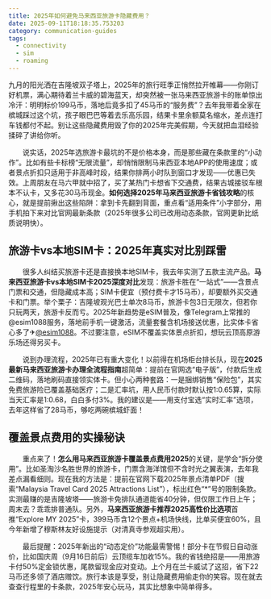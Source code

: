 ```yaml
---
title: 2025年如何避免马来西亚旅游卡隐藏费用？
date: 2025-09-11T18:18:35.753203
category: communication-guides
tags:
  - connectivity
  - sim
  - roaming
---
```


九月的阳光洒在吉隆坡双子塔上，2025年的旅行旺季正悄然拉开帷幕——你刚订好机票，满心期待着兰卡威的碧海蓝天，却突然被一张马来西亚旅游卡的账单惊出冷汗：明明标价199马币，落地后竟多扣了45马币的“服务费”？去年我带着全家在槟城踩过这个坑，孩子眼巴巴等着去乐高乐园，结果卡里余额莫名缩水，差点连打车钱都付不起。别让这些隐藏费用毁了你的2025年完美假期，今天就把血泪经验揉碎了讲给你听。

　　说实话，2025年选旅游卡最坑的不是价格本身，而是那些藏在条款里的“小动作”。比如有些卡标榜“无限流量”，却悄悄限制马来西亚本地APP的使用速度；或者景点折扣只适用于非高峰时段，结果你排两小时队到窗口才发现——优惠已失效。上周朋友在马六甲就中招了，买了某热门卡想省下交通费，结果古城接驳车根本不认卡，又多花30马币现金。**如何选择2025年马来西亚旅游卡省钱攻略**的核心，就是提前揪出这些陷阱：拿到卡先翻到背面，重点看“适用条件”小字部分，用手机拍下来对比官网最新条款（2025年很多公司已改用动态条款，官网更新比纸质说明快）。

## 旅游卡vs本地SIM卡：2025年真实对比别踩雷
　　很多人纠结买旅游卡还是直接换本地SIM卡，我去年实测了五款主流产品。**马来西亚旅游卡vs本地SIM卡2025深度对比**发现：旅游卡胜在“一站式”——含景点门票和交通，但隐藏成本高；SIM卡便宜（预付费卡才15马币），却要额外买交通卡和门票。举个栗子：吉隆坡观光巴士单次8马币，旅游卡包3日无限次，但若你只玩两天，旅游卡反而亏。2025年新趋势是eSIM普及，像Telegram上常推的@esim1088服务，落地前手机一键激活，流量套餐含机场接送优惠，比实体卡省心多了✈[@esim1088](https://t.me/s/esim1088)。不过要注意，eSIM不覆盖实体景点折扣，想玩云顶高原游乐场还得另买卡。

　　说到办理流程，2025年已有重大变化！以前得在机场柜台排长队，现在**2025最新马来西亚旅游卡办理全流程指南**超简单：提前在官网选“电子版”，付款后生成二维码，落地刷码直接领实体卡。但小心两种套路：一是捆绑销售“保险包”，其实免费旅游险已覆盖基础医疗；二是汇率坑，用人民币付款时默认按1:0.65算，实际当天汇率是1:0.68，白白多付3%。我的建议是——用支付宝选“实时汇率”选项，去年这样省了28马币，够吃两碗槟城虾面！

## 覆盖景点费用的实操秘诀
　　重点来了！**怎么用马来西亚旅游卡覆盖景点费用2025**的关键，是学会“拆分使用”。比如圣淘沙名胜世界的旅游卡，门票含海洋馆但不含时光之翼表演，去年我差点漏看细则。现在我的方法是：提前在官网下载2025年景点清单PDF（搜索“Malaysia Travel Card 2025 Attractions List”），标出红色“*”号的限制条款。实测最赚的是吉隆坡塔——旅游卡免排队通道能省40分钟，但仅限工作日上午；周末去？乖乖排普通队。另外，**马来西亚旅游卡推荐2025高性价比选项**首推“Explore MY 2025”卡，399马币含12个景点+机场快线，比单买便宜60%，且今年新增了穆斯林友好设施提示（对清真寺参观超实用）。

　　最后提醒：2025年新出的“动态定价”功能最需警惕！部分卡在节假日自动涨价，比如国庆周（9月16日前后）云顶缆车加收15%。我的省钱绝招是——用旅游卡付50%定金锁优惠，尾款留现金应对变动。上个月在兰卡威试了这招，省下22马币还多领了酒店赠饮。旅行本该是享受，别让隐藏费用偷走你的笑容。现在就去查查行程里的卡条款，2025年安心玩马，其实比想象中简单得多。
